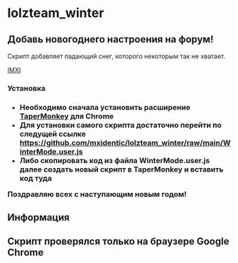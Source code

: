 # lolzteam_winter
<h2>Добавь новогоднего настроения на форум!</h2>

<p>Скрипт добавляет падающий снег, которого некоторым так не хватает.</p>
<p style='font-size 13px'><a href="https://lolz.guru/letsdie/">IMXI</a></p>

<h3>Установка<h3>

<ul>
  <li>Необходимо сначала установить расширение <a href="https://chrome.google.com/webstore/detail/tampermonkey/dhdgffkkebhmkfjojejmpbldmpobfkfo?hl=ru">TaperMonkey</a> для Chrome</li>
  <li>Для установки самого скрипта достаточно перейти по следущей ссылке <a href="https://github.com/mxidentic/lolzteam_winter/raw/main/WinterMode.user.js">https://github.com/mxidentic/lolzteam_winter/raw/main/WinterMode.user.js</a></li>
  <li>Либо скопировать код из файла WinterMode.user.js далее создать новый скрипт в TaperMonkey и вставить код туда</li>
</ul>  
  
<p>Поздравляю всех с наступающим новым годом!</p>
  
<h2>Информация<h2>
  <p>Скрипт проверялся только на браузере Google Chrome</p>
